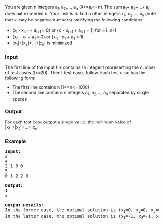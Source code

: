 <p>You are given n integers a<sub>1</sub>, a<sub>2</sub>,..., a<sub>n</sub> (0&lt;=a<sub>i</sub>&lt;=n). The sum a<sub>1</sub>+ a<sub>2</sub>+...+ a<sub>n</sub> does not exceeded n.
Your task is to find n other integers x<sub>1</sub>, x<sub>2</sub>,..., x<sub>n</sub> (note that x<sub>i</sub> may be negative numbers) satisfying the following conditions:
</p><ul>
<li>(x<sub>i</sub> - x<sub>i+1</sub> + a<sub>i+1</sub> = 0) or (x<sub>i</sub> - x<sub>i+1</sub> + a<sub>i+1</sub> = 1) for i=1..n-1
</li><li>(x<sub>n</sub> - x<sub>1</sub> + a<sub>1</sub> = 0) or (x<sub>n</sub> - x<sub>1</sub> + a<sub>1</sub> = 1) 
</li><li>|x<sub>1</sub>|+|x<sub>2</sub>|+...+|x<sub>n</sub>| is minimized
</li></ul>
<h3>Input</h3>
<p>The first line of the input file contains an integer t representing the number of test cases (t&lt;=20). Then t test cases follow. Each test case has the following form:
</p><ul>
<li>The first line contains n (1&lt;=n&lt;=1000)
</li><li>The second line contains n integers a<sub>1</sub>, a<sub>2</sub>,..., a<sub>n</sub> separated by single spaces
</li></ul>
<h3>Output</h3>
<p>For each test case output a single value: the minimum value of |x<sub>1</sub>|+|x<sub>2</sub>|+...+|x<sub>n</sub>|

</p><h3>Example</h3>

<pre><b>Input:</b>
2
4
2 1 0 0
5
0 1 2 2 0

<b>Output:</b>
1
3

<b>Output Details:</b>
In the former case, the optimal solution is (x<sub>1</sub>=0, x<sub>2</sub>=0, x<sub>3</sub>=0, x<sub>4</sub>=-1)
In the latter case, the optimal solution is (x<sub>1</sub>=-1, x<sub>2</sub>=-1, x<sub>3</sub>=0, x<sub>4</sub>=1, x<sub>5</sub>=0)
</pre>